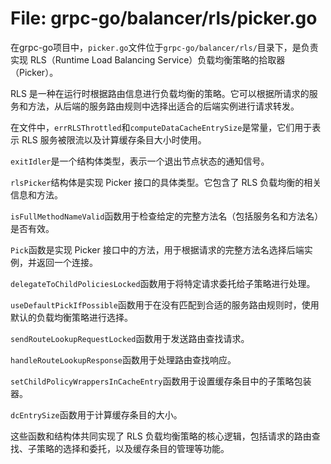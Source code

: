 # File: grpc-go/balancer/rls/picker.go

在grpc-go项目中，`picker.go`文件位于`grpc-go/balancer/rls/`目录下，是负责实现 RLS（Runtime Load Balancing Service）负载均衡策略的拾取器（Picker）。

RLS 是一种在运行时根据路由信息进行负载均衡的策略。它可以根据所请求的服务和方法，从后端的服务路由规则中选择出适合的后端实例进行请求转发。

在文件中，`errRLSThrottled`和`computeDataCacheEntrySize`是常量，它们用于表示 RLS 服务被限流以及计算缓存条目大小时使用。

`exitIdler`是一个结构体类型，表示一个退出节点状态的通知信号。

`rlsPicker`结构体是实现 Picker 接口的具体类型。它包含了 RLS 负载均衡的相关信息和方法。

`isFullMethodNameValid`函数用于检查给定的完整方法名（包括服务名和方法名）是否有效。

`Pick`函数是实现 Picker 接口中的方法，用于根据请求的完整方法名选择后端实例，并返回一个连接。

`delegateToChildPoliciesLocked`函数用于将特定请求委托给子策略进行处理。

`useDefaultPickIfPossible`函数用于在没有匹配到合适的服务路由规则时，使用默认的负载均衡策略进行选择。

`sendRouteLookupRequestLocked`函数用于发送路由查找请求。

`handleRouteLookupResponse`函数用于处理路由查找响应。

`setChildPolicyWrappersInCacheEntry`函数用于设置缓存条目中的子策略包装器。

`dcEntrySize`函数用于计算缓存条目的大小。

这些函数和结构体共同实现了 RLS 负载均衡策略的核心逻辑，包括请求的路由查找、子策略的选择和委托，以及缓存条目的管理等功能。


